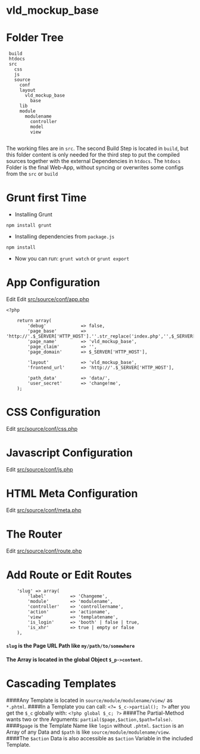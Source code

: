 
vld_mockup_base
==============================================

# Folder Tree
```
 build
 htdocs
 src
   css
   js
   source
     conf
     layout
       vld_mockup_base
         base
     lib
     module
       modulename
         controller
         model
         view
   
```

The working files are in ```src```. The second Build Step is located in ```build```, but this folder content is only needed for the third step to put the compiled sources together with the external Dependencies in ```htdocs```.
The ```htdocs``` Folder is the final Web-App, without syncing or overwrites some configs from the ```src``` or ```build```



# Grunt first Time

- Installing Grunt
```
npm install grunt
```

- Installing dependencies from ```package.js```
```
npm install
```

- Now you can run:
```grunt watch```
or
```grunt export```



# App Configuration

Edit Edit [src/source/conf/app.php](https://github.com/seekwhencer/Mockup-base/blob/master/src/source/conf/app.php "src/source/conf/app.php")

```
<?php

    return array(
        'debug'             => false,
        'page_base'         => 'http://'.$_SERVER['HTTP_HOST'].''.str_replace('index.php','',$_SERVER['PHP_SELF']),
        'page_name'         => 'vld_mockup_base', 
        'page_claim'        => '',
        'page_domain'       => $_SERVER['HTTP_HOST'],
        
        'layout'            => 'vld_mockup_base',
        'frontend_url'      => 'http://'.$_SERVER['HTTP_HOST'],
        
        'path_data'         => 'data/',     
        'user_secret'       => 'change!me',
    );
```

# CSS Configuration

Edit [src/source/conf/css.php](https://github.com/seekwhencer/Mockup-base/blob/master/src/source/conf/css.php "src/source/conf/css.php")

# Javascript Configuration

Edit [src/source/conf/js.php](https://github.com/seekwhencer/Mockup-base/blob/master/src/source/conf/js.php "src/source/conf/js.php")

# HTML Meta Configuration

Edit [src/source/conf/meta.php](https://github.com/seekwhencer/Mockup-base/blob/master/src/source/conf/meta.php "src/source/conf/meta.php")

# The Router

Edit [src/source/conf/route.php](https://github.com/seekwhencer/Mockup-base/blob/master/src/source/conf/route.php "src/source/conf/route.php") 

# Add Route or Edit Routes

```
    'slug' => array(
        'label'         => 'Changeme',
        'module'        => 'modulename',
        'controller'    => 'controllername',
        'action'        => 'actioname',
        'view'          => 'templatename',
        'is_login'      => 'booth' | false | true,
        'is_xhr'        => true | empty or false
    ),
````

#### ```slug``` is the Page URL Path like ```my/path/to/somewhere```
#### The Array is located in the global Object ```$_p->content```.

# Cascading Templates

####Any Template is located in ```source/module/modulename/view/``` as ```*.phtml```.
####In a Template you can call: ``` <?= $_c->partial(); ?> ``` after you get the ```$_c``` globally with: ```<?php global $_c; ?>```
####The Partial-Method wants two or thre Arguments: ``` partial($page,$action,$path=false) ```.
####```$page``` is the Template Name like ```login``` without ```.phtml```. ```$action``` is an Array of any Data and ```$path``` is like ```source/module/modulename/view```.
####The ```$action``` Data is also accessible as ```$action``` Variable in the included Template.



